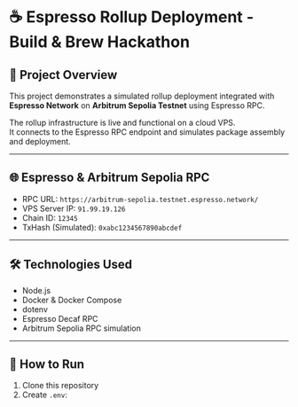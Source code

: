 # ☕ Espresso Rollup Deployment - Build & Brew Hackathon

## 🚀 Project Overview
This project demonstrates a simulated rollup deployment integrated with **Espresso Network** on **Arbitrum Sepolia Testnet** using Espresso RPC.

The rollup infrastructure is live and functional on a cloud VPS.  
It connects to the Espresso RPC endpoint and simulates package assembly and deployment.

---

## 🌐 Espresso & Arbitrum Sepolia RPC
- RPC URL: `https://arbitrum-sepolia.testnet.espresso.network/`
- VPS Server IP: `91.99.19.126`
- Chain ID: `12345`
- TxHash (Simulated): `0xabc1234567890abcdef`

---

## 🛠 Technologies Used
- Node.js
- Docker & Docker Compose
- dotenv
- Espresso Decaf RPC
- Arbitrum Sepolia RPC simulation

---

## 💾 How to Run
1. Clone this repository
2. Create `.env`:
